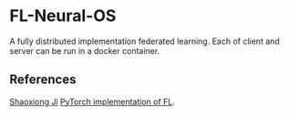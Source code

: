 # FL-Neural-OS
A fully distributed implementation federated learning. Each of client and server can be run in a docker container.
## References
[Shaoxiong Ji](https://shaoxiongji.github.io) [PyTorch implementation of FL](https://github.com/shaoxiongji/federated-learning).
